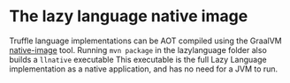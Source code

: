 # The lazy language native image

Truffle language implementations can be AOT compiled using the GraalVM
[native-image](https://www.graalvm.org/docs/reference-manual/aot-compilation/)
tool.  Running `mvn package` in the lazylanguage folder also builds a
`llnative` executable This executable is the full Lazy Language
implementation as a native application, and has no need for a JVM to run.
